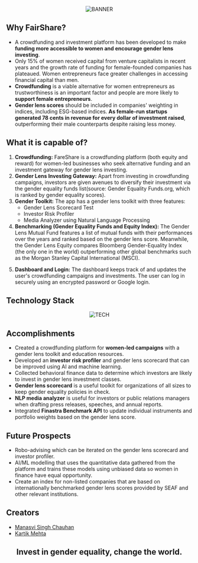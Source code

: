 <p align="center">
  <img src="https://user-images.githubusercontent.com/77505989/226121872-7faa0319-50f6-42a4-9a88-86f6a04b2dc3.png" alt="BANNER" />
</p>

## Why FairShare?
- A crowdfunding and investment platform has been developed to make **funding more accessible to women and encourage gender lens investing**.
- Only 15% of women received capital from venture capitalists in recent years and the growth rate of funding for female-founded companies has plateaued. Women entrepreneurs face greater challenges in accessing financial capital than men.
- **Crowdfunding** is a viable alternative for women entrepreneurs as trustworthiness is an important factor and people are more likely to **support female entrepreneurs**.
- **Gender lens scores** should be included in companies' weighting in indices, including ESG-based indices. **As female-run startups generated 78 cents in revenue for every dollar of investment raised**, outperforming their male counterparts despite raising less money.

## What it is capable of?
1. **Crowdfunding:** FareShare is a crowdfunding platform (both equity and reward) for women-led businesses who seek alternative funding and an investment gateway for gender lens investing.
2. **Gender Lens Investing Gateway:** Apart from investing in crowdfunding campaigns, investors are given avenues to diversify their investment via the gender equality funds list(source: Gender Equality Funds.org, which is ranked by gender equality scores).
3. **Gender Toolkit:** The app has a gender lens toolkit with three features:
    - Gender Lens Scorecard Test
    - Investor Risk Profiler
    - Media Analyzer using Natural Language Processing
4. **Benchmarking (Gender Equality Funds and Equity Index):** The Gender Lens Mutual Fund features a list of mutual funds with their performances over the years and ranked based on the gender lens score. Meanwhile, the Gender Lens Equity compares Bloomberg Gender-Equality Index (the only one in the world) outperforming other global benchmarks such as the Morgan Stanley Capital International (MSCI).
5) **Dashboard and Login:** The dashboard keeps track of and updates the user's crowdfunding campaigns and investments. The user can log in securely using an encrypted password or Google login.

## Technology Stack
<p align="center">
  <img src="https://user-images.githubusercontent.com/77505989/226122941-ad557186-a081-4d67-91bc-04a68d6135e9.png" alt="TECH" />
</p>

## Accomplishments
- Created a crowdfunding platform for **women-led campaigns** with a gender lens toolkit and education resources.
- Developed an **investor risk profiler** and gender lens scorecard that can be improved using AI and machine learning.
- Collected behavioral finance data to determine which investors are likely to invest in gender lens investment classes.
- **Gender lens scorecard** is a useful toolkit for organizations of all sizes to keep gender equality policies in check.
- **NLP media analyzer** is useful for investors or public relations managers when drafting press releases, speeches, and annual reports.
- Integrated **Finastra Benchmark API** to update individual instruments and portfolio weights based on the gender lens score.

## Future Prospects
- Robo-advising which can be iterated on the gender lens scorecard and investor profiler.
- AI/ML modelling that uses the quantitative data gathered from the platform and trains these models using unbiased data so women in finance have equal opportunity.
- Create an index for non-listed companies that are based on internationally benchmarked gender lens scores provided by SEAF and other relevant institutions.

## Creators
- [Manasvi Singh Chauhan](https://github.com/Alcyone713)
- [Kartik Mehta](https://github.com/kartikmehta8)

<h2>
    <p align="center">
        Invest in gender equality, change the world.
    </p>
</h2>

